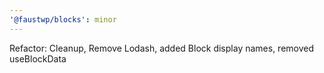 ```yaml
---
'@faustwp/blocks': minor
---
```


Refactor: Cleanup, Remove Lodash, added Block display names, removed useBlockData
